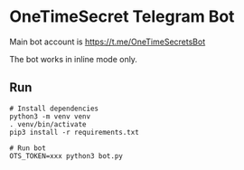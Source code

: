 # OneTimeSecret Telegram Bot

Main bot account is https://t.me/OneTimeSecretsBot

The bot works in inline mode only.

## Run
```
# Install dependencies
python3 -m venv venv
. venv/bin/activate
pip3 install -r requirements.txt

# Run bot
OTS_TOKEN=xxx python3 bot.py
```

